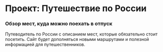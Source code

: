 # Проект: Путешествие по России

### Обзор мест, куда можно поехать в отпуск

Путеводитель по России с описанием мест, которые обязательно стоит посетить.
Сайт будет дополняться новыми маршрутами и полезной информацией для путешественников.
